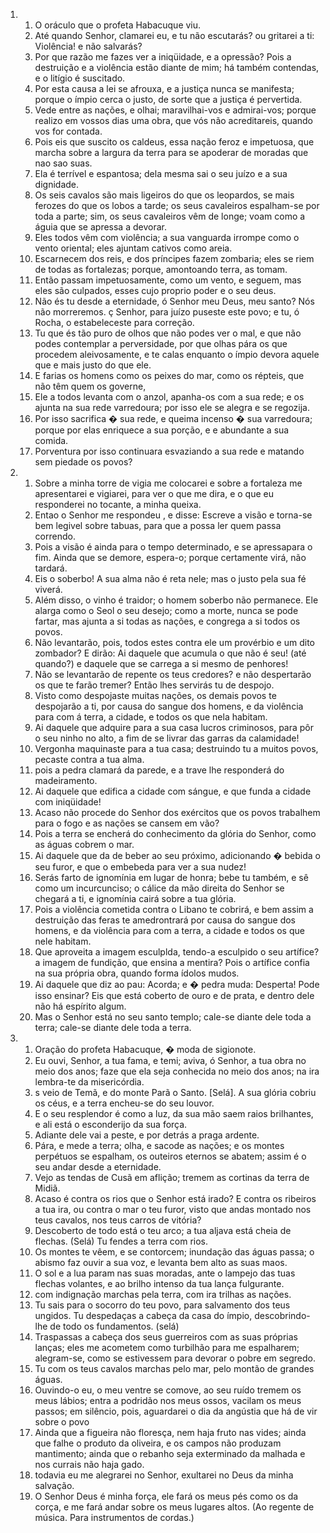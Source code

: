 <ol>
  <li>
    <ol>
      <li>O oráculo que o profeta Habacuque viu.</li>
      <li>Até quando Senhor, clamarei eu, e tu não escutarás? ou gritarei a ti: Violência! e não salvarás?</li>
      <li>Por que razão me fazes ver a iniqüidade, e a opressão? Pois a destruição e a violência estão diante de mim; há também contendas, e o litígio é suscitado.</li>
      <li>Por esta causa a lei se afrouxa, e a justiça nunca se manifesta; porque o ímpio cerca o justo, de sorte que a justiça é pervertida.</li>
      <li>Vede entre as nações, e olhai; maravilhai-vos e admirai-vos; porque realizo em vossos dias uma obra, que vós não acreditareis, quando vos for contada.</li>
      <li>Pois eis que suscito os caldeus, essa nação feroz e impetuosa, que marcha sobre a largura da terra para se apoderar de moradas que nao sao suas.</li>
      <li>Ela é terrível e espantosa; dela mesma sai o seu juízo e a sua dignidade.</li>
      <li>Os seis cavalos são mais ligeiros do que os leopardos, se mais ferozes do que os lobos a tarde; os seus cavaleiros espalham-se por toda a parte; sim, os seus cavaleiros vêm de longe; voam como a águia que se apressa a devorar.</li>
      <li>Eles todos vêm com violência; a sua vanguarda irrompe como o vento oriental; eles ajuntam cativos como areia.</li>
      <li>Escarnecem dos reis, e dos príncipes fazem zombaria; eles se riem de todas as fortalezas; porque, amontoando terra, as tomam.</li>
      <li>Então passam impetuosamente, como um vento, e seguem, mas eles são culpados, esses cujo proprio poder e o seu deus.</li>
      <li>Não és tu desde a eternidade, ó Senhor meu Deus, meu santo? Nós não morreremos. ç Senhor, para juízo puseste este povo; e tu, ó Rocha, o estabeleceste para correção.</li>
      <li>Tu que és tão puro de olhos que não podes ver o mal, e que não podes contemplar a perversidade, por que olhas pára os que procedem aleivosamente, e te calas enquanto o ímpio devora aquele que e mais justo do que ele.</li>
      <li>E farias os homens como os peixes do mar, como os répteis, que não têm quem os governe,</li>
      <li>Ele a todos levanta com o anzol, apanha-os com a sua rede; e os ajunta na sua rede varredoura; por isso ele se alegra e se regozija.</li>
      <li>Por isso sacrifica � sua rede, e queima incenso � sua varredoura; porque por elas enriquece a sua porção, e e abundante a sua comida.</li>
      <li>Porventura por isso continuara esvaziando a sua rede e matando sem piedade os povos?</li>
    </ol>
  </li>
  <li>
    <ol>
      <li>Sobre a minha torre de vigia me colocarei e sobre a fortaleza me apresentarei e vigiarei, para ver o que me dira, e o que eu responderei no tocante, a minha queixa.</li>
      <li>Entao o Senhor me respondeu , e disse: Escreve a visão e torna-se bem legivel sobre tabuas, para que a possa ler quem passa correndo.</li>
      <li>Pois a visão é ainda para o tempo determinado, e se apressapara o fim. Ainda que se demore, espera-o; porque certamente virá, não tardará.</li>
      <li>Eis o soberbo! A sua alma não é reta nele; mas o justo pela sua fé viverá.</li>
      <li>Além disso, o vinho é traidor; o homem soberbo não permanece. Ele alarga como o Seol o seu desejo; como a morte, nunca se pode fartar, mas ajunta a si todas as nações, e congrega a si todos os povos.</li>
      <li>Não levantarão, pois, todos estes contra ele um provérbio e um dito zombador? E dirão: Ai daquele que acumula o que não é seu! (até quando?) e daquele que se carrega a si mesmo de penhores!</li>
      <li>Não se levantarão de repente os teus credores? e não despertarão os que te farão tremer? Então lhes servirás tu de despojo.</li>
      <li>Visto como despojaste muitas nações, os demais povos te despojarão a ti, por causa do sangue dos homens, e da violência para com á terra, a cidade, e todos os que nela habitam.</li>
      <li>Ai daquele que adquire para a sua casa lucros criminosos, para pôr o seu ninho no alto, a fim de se livrar das garras da calamidade!</li>
      <li>Vergonha maquinaste para a tua casa; destruindo tu a muitos povos, pecaste contra a tua alma.</li>
      <li>pois a pedra clamará da parede, e a trave lhe responderá do madeiramento.</li>
      <li>Ai daquele que edifica a cidade com sángue, e que funda a cidade com iniqüidade!</li>
      <li>Acaso não procede do Senhor dos exércitos que os povos trabalhem para o fogo e as nações se cansem em vão?</li>
      <li>Pois a terra se encherá do conhecimento da glória do Senhor, como as águas cobrem o mar.</li>
      <li>Ai daquele que da de beber ao seu próximo, adicionando � bebida o seu furor, e que o embebeda para ver a sua nudez!</li>
      <li>Serás farto de ignomínia em lugar de honra; bebe tu também, e sê como um incurcunciso; o cálice da mão direita do Senhor se chegará a ti, e ignomínia cairá sobre a tua glória.</li>
      <li>Pois a violência cometida contra o Libano te cobrirá, e bem assim a destruição das feras te amedrontrará por causa do sangue dos homens, e da violência para com a terra, a cidade e todos os que nele habitam.</li>
      <li>Que aproveita a imagem esculplda, tendo-a esculpido o seu artífice? a imagem de fundição, que ensina a mentira? Pois o artífice confia na sua própria obra, quando forma ídolos mudos.</li>
      <li>Ai daquele que diz ao pau: Acorda; e � pedra muda: Desperta! Pode isso ensinar? Eis que está coberto de ouro e de prata, e dentro dele não há espírito algum.</li>
      <li>Mas o Senhor está no seu santo templo; cale-se diante dele toda a terra; cale-se diante dele toda a terra.</li>
    </ol>
  </li>
  <li>
    <ol>
      <li>Oração do profeta Habacuque, � moda de sigionote.</li>
      <li>Eu ouvi, Senhor, a tua fama, e temi; aviva, ó Senhor, a tua obra no meio dos anos; faze que ela seja conhecida no meio dos anos; na ira lembra-te da misericórdia.</li>
      <li>s veio de Temã, e do monte Parã o Santo. [Selá]. A sua glória cobriu os céus, e a terra encheu-se do seu louvor.</li>
      <li>E o seu resplendor é como a luz, da sua mão saem raios brilhantes, e ali está o esconderijo da sua força.</li>
      <li>Adiante dele vai a peste, e por detrás a praga ardente.</li>
      <li>Pára, e mede a terra; olha, e sacode as nações; e os montes perpétuos se espalham, os outeiros eternos se abatem; assim é o seu andar desde a eternidade.</li>
      <li>Vejo as tendas de Cusã em aflição; tremem as cortinas da terra de Midiã.</li>
      <li>Acaso é contra os rios que o Senhor está irado? E contra os ribeiros a tua ira, ou contra o mar o teu furor, visto que andas montado nos teus cavalos, nos teus carros de vitória?</li>
      <li>Descoberto de todo está o teu arco; a tua aljava está cheia de flechas. (Selá) Tu fendes a terra com rios.</li>
      <li>Os montes te vêem, e se contorcem; inundação das águas passa; o abismo faz ouvir a sua voz, e levanta bem alto as suas maos.</li>
      <li>O sol e a lua param nas suas moradas, ante o lampejo das tuas flechas volantes, e ao brilho intenso da tua lança fulgurante.</li>
      <li>com indignação marchas pela terra, com ira trilhas as nações.</li>
      <li>Tu sais para o socorro do teu povo, para salvamento dos teus ungidos. Tu despedaças a cabeça da casa do ímpio, descobrindo-lhe de todo os fundamentos. (selá)</li>
      <li>Traspassas a cabeça dos seus guerreiros com as suas próprias lanças; eles me acometem como turbilhão para me espalharem; alegram-se, como se estivessem para devorar o pobre em segredo.</li>
      <li>Tu com os teus cavalos marchas pelo mar, pelo montão de grandes águas.</li>
      <li>Ouvindo-o eu, o meu ventre se comove, ao seu ruído tremem os meus lábios; entra a podridão nos meus ossos, vacilam os meus passos; em silêncio, pois, aguardarei o dia da angústia que há de vir sobre o povo</li>
      <li>Ainda que a figueira não floresça, nem haja fruto nas vides; ainda que falhe o produto da oliveira, e os campos não produzam mantimento; ainda que o rebanho seja exterminado da malhada e nos currais não haja gado.</li>
      <li>todavia eu me alegrarei no Senhor, exultarei no Deus da minha salvação.</li>
      <li>O Senhor Deus é minha força, ele fará os meus pés como os da corça, e me fará andar sobre os meus lugares altos. (Ao regente de música. Para instrumentos de cordas.)</li>
    </ol>
  </li>
</ol>